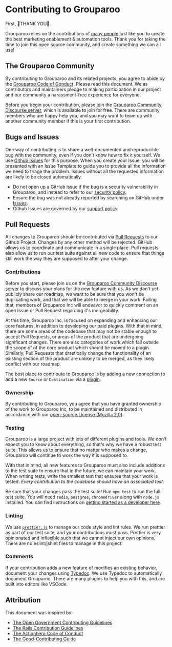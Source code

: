 # Contributing to Grouparoo

First, 🎉THANK YOU🎉.

Grouparoo relies on the contributions of [many people](https://github.com/grouparoo/grouparoo/graphs/contributors) just like you to create the best marketing enablement & automation tools. Thank you for taking the time to join this open source community, and create something we can all use!

## The Grouparoo Community

By contributing to Grouparoo and its related projects, you agree to abide by the [Grouparoo Code of Conduct](https://github.com/grouparoo/grouparoo/blob/master/CODE_OF_CONDUCT.md). Please read this document. We as contributors and maintainers pledge to making participation in our project and our community a harassment-free experience for everyone.

Before you begin your contribution, please join the [Grouparoo Community Discourse server](https://community.grouparoo.com), which is available to join for free. There are community members who are happy help you, and you may want to team up with another community member if this is your first contribution.

## Bugs and Issues

One way of contributing is to share a well-documented and reproducible bug with the community, even if you don't know how to fix it yourself. We use [Github Issues](https://github.com/grouparoo/grouparoo/issues) for this purpose. When you create your Issue, you will be presented with an Issue Template to guide you to provide all the information we need to triage the problem. Issues without all the requested information are likely to be closed automatically.

- Do not open up a GitHub issue if the bug is a security vulnerability in Grouparoo, and instead to refer to our [security policy](https://github.com/grouparoo/grouparoo/blob/master/.github/SECURITY.md).
- Ensure the bug was not already reported by searching on GitHub under [Issues](https://github.com/grouparoo/grouparoo/issues).
- Github Issues are governed by our [support policy](https://github.com/grouparoo/grouparoo/blob/master/.github/SUPPORT.md).

## Pull Requests

All changes to Grouparoo should be contributed via [Pull Requests](https://github.com/grouparoo/grouparoo/pulls) to our Github Project. Changes by any other method will be rejected. GitHub allows us to coordinate and communicate in a single place. Pull requests also allow us to run our test suite against all new code to ensure that things still work the way they are supposed to after your change.

### Contributions

Before you start, please join us on the [Grouparoo Community Discourse server](https://community.grouparoo.com) to discuss your plans for the new feature with us. As we don't yet publicly share our roadmap, we want to be sure that you won't be duplicating work, and that we will be able to merge in your work. Failing that, members of Grouparoo Inc will endeavor to quickly comment on an open Issue or Pull Request regarding it's mergeability.

At this time, Grouparoo Inc. is focused on expanding and enhancing our core features, in addition to developing our paid plugins. With that in mind, there are some areas of the codebase that may not be stable enough to accept Pull Requests, or areas of the product that are undergoing significant changes. There are also categories of work which fall outside the scope of of the core product which should be moved to a plugin. Similarly, Pull Requests that drastically change the functionality of an existing section of the product are unlikely to be merged, as they likely conflict with our roadmap.

The best place to contribute to Grouparoo is by adding a new connection to add a new `Source` or `Destination` via a [plugin](https://github.com/grouparoo/grouparoo/tree/master/plugins/%40grouparoo).

### Ownership

By contributing to Grouparoo, you agree that you have granted ownership of the work to Grouparoo Inc, to be maintained and distributed in accordance with our [open-source License (Mozilla 2.0)](https://github.com/grouparoo/grouparoo/blob/master/LICENSE.txt).

### Testing

Grouparoo is a large project with lots of different plugins and tools. We don't expect you to know about everything, so that's why we have a robust test suite. This allows us to ensure that no matter who makes a change, Grouparoo will continue to work the way it is supposed to.

With that in mind, all new features to Grouparoo must also include additions to the test suite to ensure that in the future, we can maintain your work. When writing tests, write the smallest test that ensures that your work is tested. _Every contribution to the codebase should have an associated test._

Be sure that your changes pass the test suite! Run `npm test` to run the full test suite. You will need `redis`, `postgres`, `chromedriver` along with `node.js` installed. You can find instructions on [getting started as a developer here](https://github.com/grouparoo/grouparoo/blob/master/documents/development/getting-started.md).

### Linting

We use [`prettier.js`](https://prettier.io/) to manage our code style and lint rules. We run prettier as part of our test suite, and your contributions must pass. Prettier is very opinionated and inflexible such that we cannot inject our own opinions. There are no eslint/jshint files to manage in this project.

### Comments

If your contribution adds a new feature of modifies an existing behavior, document your changes using [Typedoc](https://typedoc.org/). We use Typedoc to automatically document Grouparoo. There are many plugins to help you with this, and are built into editors like VSCode.

## Attribution

This document was inspired by:

- [The Open Government Contributing Guidelines](https://github.com/opengovernment/opengovernment/blob/master/CONTRIBUTING.md)
- [The Rails Contribution Guidelines](https://github.com/rails/rails/blob/master/CONTRIBUTING.md)
- [The Actionhero Code of Conduct](https://github.com/actionhero/actionhero/blob/master/.github/CONTRIBUTING.md)
- [The Good-Contributing Guide](https://gist.github.com/PurpleBooth/b24679402957c63ec426)
